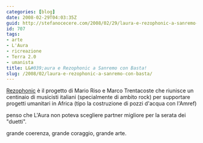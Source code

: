 ```yaml
---
categories: [blog]
date: 2008-02-29T04:03:35Z
guid: http://stefanocecere.com/2008/02/29/laura-e-rezophonic-a-sanremo-con-basta/
id: 707
tags:
- arte
- L'Aura
- ricreazione
- Terra 2.0
- umanista
title: L&#039;aura e Rezophonic a Sanremo con Basta!
slug: /2008/02/laura-e-rezophonic-a-sanremo-con-basta/
---
```


[Rezophonic](http://www.rezophonic.com) è il progetto di Mario Riso e Marco Trentacoste che riunisce un centinaio di musicisti italiani (specialmente di ambito rock) per supportare progetti umanitari in Africa (tipo la costruzione di pozzi d'acqua con l'Amref)
  
penso che L'Aura non poteva scegliere partner migliore per la serata dei "duetti".
  
grande coerenza, grande coraggio, grande arte.